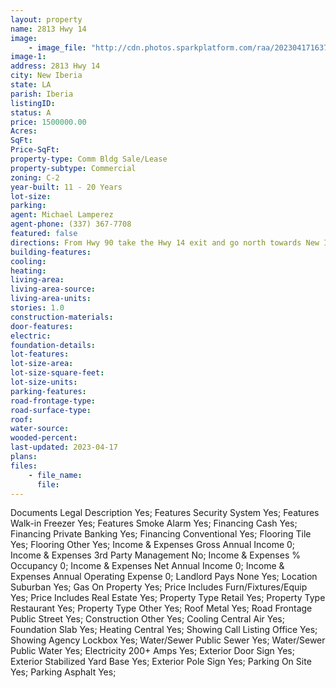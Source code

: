 ```yaml
---
layout: property
name: 2813 Hwy 14 
image:
    - image_file: "http://cdn.photos.sparkplatform.com/raa/20230417163719177828000000.jpg"
image-1:
address: 2813 Hwy 14 
city: New Iberia
state: LA
parish: Iberia
listingID: 
status: A
price: 1500000.00
Acres: 
SqFt: 
Price-SqFt: 
property-type: Comm Bldg Sale/Lease
property-subtype: Commercial
zoning: C-2
year-built: 11 - 20 Years
lot-size: 
parking: 
agent: Michael Lamperez
agent-phone: (337) 367-7708
featured: false
directions: From Hwy 90 take the Hwy 14 exit and go north towards New Iberia.  Subject property will be on the right approximately 1/4 mile.
building-features: 
cooling: 
heating: 
living-area: 
living-area-source: 
living-area-units: 
stories: 1.0
construction-materials: 
door-features: 
electric: 
foundation-details: 
lot-features: 
lot-size-area: 
lot-size-square-feet: 
lot-size-units: 
parking-features: 
road-frontage-type: 
road-surface-type: 
roof: 
water-source: 
wooded-percent: 
last-updated: 2023-04-17
plans: 
files:
    - file_name:
      file:
---
```

Documents	Legal Description	Yes;
Features	Security System	Yes;
Features	Walk-in Freezer	Yes;
Features	Smoke Alarm	Yes;
Financing	Cash	Yes;
Financing	Private Banking	Yes;
Financing	Conventional	Yes;
Flooring	Tile	Yes;
Flooring	Other	Yes;
Income & Expenses	Gross Annual Income	0;
Income & Expenses	3rd Party Management	No;
Income & Expenses	% Occupancy	0;
Income & Expenses	Net Annual Income	0;
Income & Expenses	Annual Operating Expense	0;
Landlord Pays	None	Yes;
Location	Suburban	Yes;
Gas	On Property	Yes;
Price Includes	Furn/Fixtures/Equip	Yes;
Price Includes	Real Estate	Yes;
Property Type	Retail	Yes;
Property Type	Restaurant	Yes;
Property Type	Other	Yes;
Roof	Metal	Yes;
Road Frontage	Public Street	Yes;
Construction	Other	Yes;
Cooling	Central Air	Yes;
Foundation	Slab	Yes;
Heating	Central	Yes;
Showing	Call Listing Office	Yes;
Showing	Agency Lockbox	Yes;
Water/Sewer	Public Sewer	Yes;
Water/Sewer	Public Water	Yes;
Electricity	200+ Amps	Yes;
Exterior	Door Sign	Yes;
Exterior	Stabilized Yard Base	Yes;
Exterior	Pole Sign	Yes;
Parking	On Site	Yes;
Parking	Asphalt	Yes;

